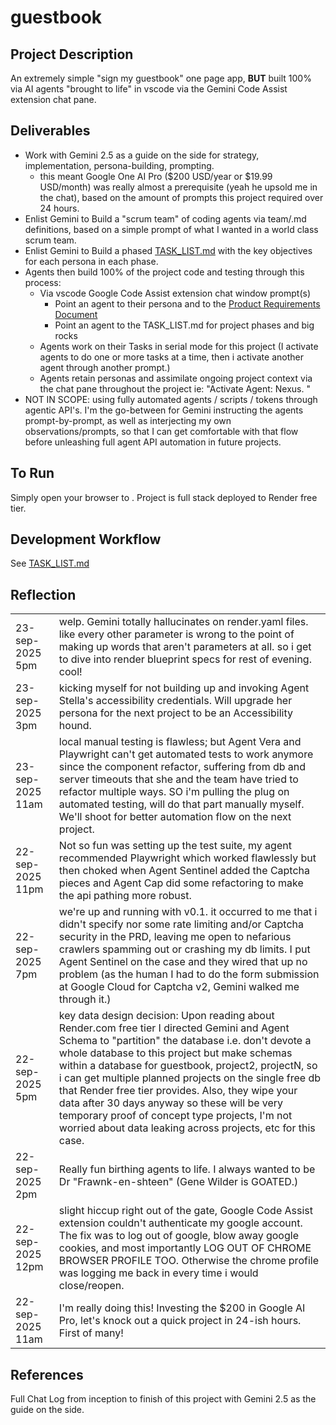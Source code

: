 # guestbook
## Project Description
An extremely simple "sign my guestbook" one page app, **BUT** built 100% via AI agents "brought to life" in vscode via the Gemini Code Assist extension chat pane.

## Deliverables
* Work with Gemini 2.5 as a guide on the side for strategy, implementation, persona-building, prompting. 
  * this meant Google One AI Pro ($200 USD/year or $19.99 USD/month) was really almost a prerequisite (yeah he upsold me in the chat), based on the amount of prompts this project required over 24 hours.
* Enlist Gemini to Build a "scrum team" of coding agents via team/<persona>.md definitions, based on a simple prompt of what I wanted in a world class scrum team.
* Enlist Gemini to Build a phased [TASK_LIST.md](TASK_LIST.md) with the key objectives for each persona in each phase.
* Agents then build 100% of the project code and testing through this process: 
  * Via vscode Google Code Assist extension chat window prompt(s)
    * Point an agent to their persona and to the [Product Requirements Document](docs/prd.md)
    * Point an agent to the TASK_LIST.md for project phases and big rocks
  * Agents work on their Tasks in serial mode for this project (I activate agents to do one or more tasks at a time, then i activate another agent through another prompt.) 
  * Agents retain personas and assimilate ongoing project context via the chat pane throughout the project ie: "Activate Agent: Nexus. <follow-up prompt for Nexus>"
* NOT IN SCOPE: using fully automated agents / scripts / tokens through agentic API's. I'm the go-between for Gemini instructing the agents prompt-by-prompt, as well as interjecting my own observations/prompts, so that I can get comfortable with that flow before unleashing full agent API automation in future projects.


## To Run
Simply open your browser to <tbd Render link>. Project is full stack deployed to Render free tier.

## Development Workflow
See [TASK_LIST.md](TASK_LIST.md)
 
## Reflection
|   |   |
|---|---|
| 23-sep-2025 5pm  | welp. Gemini totally hallucinates on render.yaml files. like every other parameter is wrong to the point of making up words that aren't parameters at all. so i get to dive into render blueprint specs for rest of evening. cool!
| 23-sep-2025 3pm  | kicking myself for not building up and invoking Agent Stella's accessibility credentials. Will upgrade her persona for the next project to be an Accessibility hound.
| 23-sep-2025 11am | local manual testing is flawless; but Agent Vera and Playwright can't get automated tests to work anymore since the component refactor, suffering from db and server timeouts that she and the team have tried to refactor multiple ways. SO i'm pulling the plug on automated testing, will do that part manually myself. We'll shoot for better automation flow on the next project. |
| 22-sep-2025 11pm | Not so fun was setting up the test suite, my agent recommended Playwright which worked flawlessly but then choked when Agent Sentinel added the Captcha pieces and Agent Cap did some refactoring to make the api pathing more robust. | 
| 22-sep-2025 7pm  | we're up and running with v0.1. it occurred to me that i didn't specify nor some rate limiting and/or Captcha security in the PRD, leaving me open to nefarious crawlers spamming out or crashing my db limits. I put Agent Sentinel on the case and they wired that up no problem (as the human I had to do the form submission at Google Cloud for Captcha v2, Gemini walked me through it.)
| 22-sep-2025 5pm  | key data design decision: Upon reading about Render.com free tier I directed Gemini and Agent Schema to "partition" the database i.e. don't devote a whole database to this project but make schemas within a database for guestbook, project2, projectN, so i can get multiple planned projects on the single free db that Render free tier provides. Also, they wipe your data after 30 days anyway so these will be very temporary proof of concept type projects, I'm not worried about data leaking across projects, etc for this case.
| 22-sep-2025 2pm  | Really fun birthing agents to life. I always wanted to be Dr "Frawnk-en-shteen" (Gene Wilder is GOATED.)
| 22-sep-2025 12pm | slight hiccup right out of the gate, Google Code Assist extension couldn't authenticate my google account. The fix was to log out of google, blow away google cookies, and most importantly LOG OUT OF CHROME BROWSER PROFILE TOO. Otherwise the chrome profile was logging me back in every time i would close/reopen.
| 22-sep-2025 11am | I'm really doing this! Investing the $200 in Google AI Pro, let's knock out a quick project in 24-ish hours. First of many! |


## References
Full Chat Log from inception to finish of this project with Gemini 2.5 as the guide on the side.
